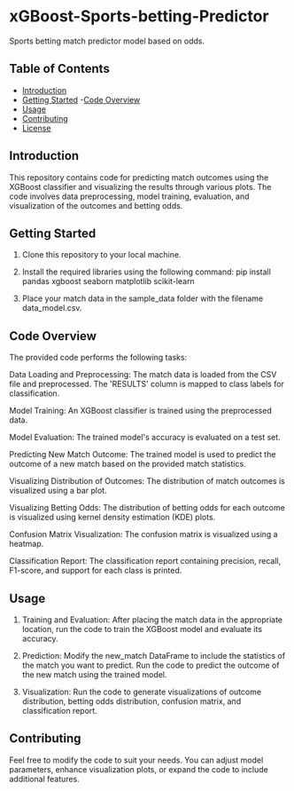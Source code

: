 # xGBoost-Sports-betting-Predictor

Sports betting match predictor model based on odds.

## Table of Contents

- [Introduction](#introduction)
- [Getting Started](#getting-started)
-[Code Overview](code-overview)
- [Usage](#usage)
- [Contributing](#contributing)
- [License](#license)

## Introduction

This repository contains code for predicting match outcomes using the XGBoost classifier and visualizing the results through various plots. The code involves data preprocessing, model training, evaluation, and visualization of the outcomes and betting odds.

## Getting Started

1. Clone this repository to your local machine.

2. Install the required libraries using the following command:
pip install pandas xgboost seaborn matplotlib scikit-learn
3. Place your match data in the sample_data folder with the filename data_model.csv.

## Code Overview
The provided code performs the following tasks:

Data Loading and Preprocessing: The match data is loaded from the CSV file and preprocessed. The 'RESULTS' column is mapped to class labels for classification.

Model Training: An XGBoost classifier is trained using the preprocessed data.

Model Evaluation: The trained model's accuracy is evaluated on a test set.

Predicting New Match Outcome: The trained model is used to predict the outcome of a new match based on the provided match statistics.

Visualizing Distribution of Outcomes: The distribution of match outcomes is visualized using a bar plot.

Visualizing Betting Odds: The distribution of betting odds for each outcome is visualized using kernel density estimation (KDE) plots.

Confusion Matrix Visualization: The confusion matrix is visualized using a heatmap.

Classification Report: The classification report containing precision, recall, F1-score, and support for each class is printed.

## Usage
1. Training and Evaluation: After placing the match data in the appropriate location, run the code to train the XGBoost model and evaluate its accuracy.

2. Prediction: Modify the new_match DataFrame to include the statistics of the match you want to predict. Run the code to predict the outcome of the new match using the trained model.

3. Visualization: Run the code to generate visualizations of outcome distribution, betting odds distribution, confusion matrix, and classification report.



## Contributing

Feel free to modify the code to suit your needs. You can adjust model parameters, enhance visualization plots, or expand the code to include additional features.


